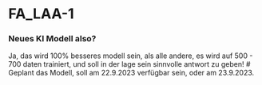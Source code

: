 # FA_LAA-1
<h3>Neues KI Modell also?</h3>
Ja, das wird 100% besseres modell sein, als alle andere, es wird auf 500 - 700 daten trainiert, und soll in der lage sein sinnvolle antwort zu geben!
# Geplant
das Modell, soll am 22.9.2023 verfügbar sein, oder am 23.9.2023.

